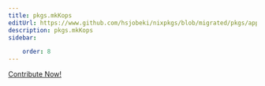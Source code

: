 ```yaml
---
title: pkgs.mkKops
editUrl: https://www.github.com/hsjobeki/nixpkgs/blob/migrated/pkgs/applications/networking/cluster/kops/default.nix#L3C13
description: pkgs.mkKops
sidebar:

    order: 8
---
```


<a href="https://www.github.com/hsjobeki/nixpkgs/blob/migrated/pkgs/applications/networking/cluster/kops/default.nix#L3C13">Contribute Now!</a>



